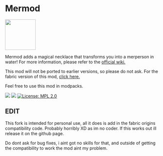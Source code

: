 # Mermod

<img src="https://user-images.githubusercontent.com/52404366/189512244-52377ec0-6605-4202-823b-bcd32da08e1d.png" width="100" height="100">

Mermod adds a magical necklace that transforms you into a merperson in water! For more information, please refer to the [official wiki.](https://github.com/ThatPreston/Mermod-Fabric/wiki)

This mod will not be ported to earlier versions, so please do not ask. For the fabric version of this mod, [click here.](https://www.curseforge.com/minecraft/mc-mods/mermod-fabric)

Feel free to use this mod in modpacks.

[![](https://dcbadge.vercel.app/api/server/QS9Daqs4WX?style=flat)](https://discord.gg/QS9Daqs4WX)
[![](http://cf.way2muchnoise.eu/mermod-fabric.svg)](https://www.curseforge.com/minecraft/mc-mods/mermod-fabric)
[![License: MPL 2.0](https://img.shields.io/badge/License-MPL_2.0-brightgreen.svg)](https://opensource.org/licenses/MPL-2.0)

EDIT
-------------
This fork is intended for personal use, all it does is add in the fabric origins compatibility code. Probably horribly XD as im no coder. If this works out ill release it on the github page.

Do dont ask for bug fixes, i aint got no skills for that, and outside of getting the compatibility to work the mod aint my problem.
